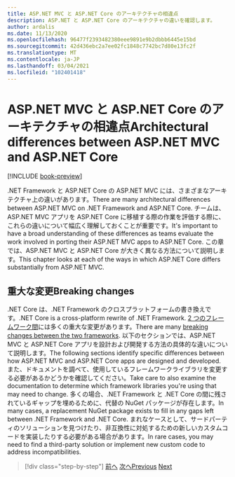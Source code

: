 ```yaml
---
title: ASP.NET MVC と ASP.NET Core のアーキテクチャの相違点
description: ASP.NET と ASP.NET Core のアーキテクチャの違いを確認します。
author: ardalis
ms.date: 11/13/2020
ms.openlocfilehash: 96477f2393482380eee9891e9b2dbbb6445e15bd
ms.sourcegitcommit: 42d436ebc2a7ee02fc1848c7742bc7d80e13fc2f
ms.translationtype: MT
ms.contentlocale: ja-JP
ms.lasthandoff: 03/04/2021
ms.locfileid: "102401418"
---
```

# <a name="architectural-differences-between-aspnet-mvc-and-aspnet-core"></a><span data-ttu-id="d8a04-103">ASP.NET MVC と ASP.NET Core のアーキテクチャの相違点</span><span class="sxs-lookup"><span data-stu-id="d8a04-103">Architectural differences between ASP.NET MVC and ASP.NET Core</span></span>

[!INCLUDE [book-preview](../../../includes/book-preview.md)]

<span data-ttu-id="d8a04-104">.NET Framework と ASP.NET Core の ASP.NET MVC には、さまざまなアーキテクチャ上の違いがあります。</span><span class="sxs-lookup"><span data-stu-id="d8a04-104">There are many architectural differences between ASP.NET MVC on .NET Framework and ASP.NET Core.</span></span> <span data-ttu-id="d8a04-105">チームは、ASP.NET MVC アプリを ASP.NET Core に移植する際の作業を評価する際に、これらの違いについて幅広く理解しておくことが重要です。</span><span class="sxs-lookup"><span data-stu-id="d8a04-105">It's important to have a broad understanding of these differences as teams evaluate the work involved in porting their ASP.NET MVC apps to ASP.NET Core.</span></span> <span data-ttu-id="d8a04-106">この章では、ASP.NET MVC と ASP.NET Core が大きく異なる方法について説明します。</span><span class="sxs-lookup"><span data-stu-id="d8a04-106">This chapter looks at each of the ways in which ASP.NET Core differs substantially from ASP.NET MVC.</span></span>

## <a name="breaking-changes"></a><span data-ttu-id="d8a04-107">重大な変更</span><span class="sxs-lookup"><span data-stu-id="d8a04-107">Breaking changes</span></span>

<span data-ttu-id="d8a04-108">.NET Core は、.NET Framework のクロスプラットフォームの書き換えです。</span><span class="sxs-lookup"><span data-stu-id="d8a04-108">.NET Core is a cross-platform rewrite of .NET Framework.</span></span> <span data-ttu-id="d8a04-109">[2 つのフレームワーク間](../../core/compatibility/fx-core.md)には多くの重大な変更があります。</span><span class="sxs-lookup"><span data-stu-id="d8a04-109">There are many [breaking changes between the two frameworks](../../core/compatibility/fx-core.md).</span></span> <span data-ttu-id="d8a04-110">以下のセクションでは、ASP.NET MVC と ASP.NET Core アプリを設計および開発する方法の具体的な違いについて説明します。</span><span class="sxs-lookup"><span data-stu-id="d8a04-110">The following sections identify specific differences between how ASP.NET MVC and ASP.NET Core apps are designed and developed.</span></span> <span data-ttu-id="d8a04-111">また、ドキュメントを調べて、使用しているフレームワークライブラリを変更する必要があるかどうかを確認してください。</span><span class="sxs-lookup"><span data-stu-id="d8a04-111">Take care to also examine the documentation to determine which framework libraries you're using that may need to change.</span></span> <span data-ttu-id="d8a04-112">多くの場合、.NET Framework と .NET Core の間に残されているギャップを埋めるために、代替の NuGet パッケージが存在します。</span><span class="sxs-lookup"><span data-stu-id="d8a04-112">In many cases, a replacement NuGet package exists to fill in any gaps left between .NET Framework and .NET Core.</span></span> <span data-ttu-id="d8a04-113">まれなケースとして、サードパーティのソリューションを見つけたり、非互換性に対処するための新しいカスタムコードを実装したりする必要がある場合があります。</span><span class="sxs-lookup"><span data-stu-id="d8a04-113">In rare cases, you may need to find a third-party solution or implement new custom code to address incompatibilities.</span></span>

>[!div class="step-by-step"]
><span data-ttu-id="d8a04-114">[前へ](additional-migration-resources.md)
>[次へ](app-startup-differences.md)</span><span class="sxs-lookup"><span data-stu-id="d8a04-114">[Previous](additional-migration-resources.md)
[Next](app-startup-differences.md)</span></span>
